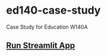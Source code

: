 # ed140-case-study
Case Study for Education W140A

## [Run Streamlit App](https://ed140-case-study.streamlit.app/)
